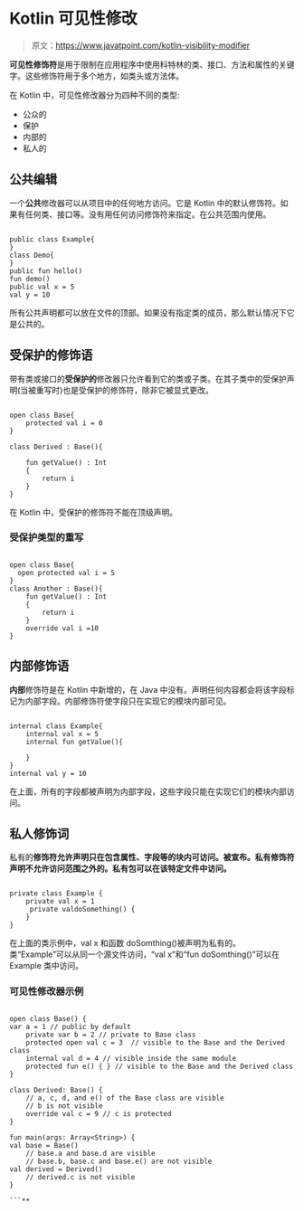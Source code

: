 # Kotlin 可见性修改

> 原文：<https://www.javatpoint.com/kotlin-visibility-modifier>

**可见性修饰符**是用于限制在应用程序中使用科特林的类、接口、方法和属性的关键字。这些修饰符用于多个地方，如类头或方法体。

在 Kotlin 中，可见性修改器分为四种不同的类型:

*   公众的
*   保护
*   内部的
*   私人的

## 公共编辑

一个**公共**修改器可以从项目中的任何地方访问。它是 Kotlin 中的默认修饰符。如果有任何类、接口等。没有用任何访问修饰符来指定。在公共范围内使用。

```

public class Example{
}
class Demo{
}
public fun hello()
fun demo()
public val x = 5
val y = 10

```

所有公共声明都可以放在文件的顶部。如果没有指定类的成员，那么默认情况下它是公共的。

## 受保护的修饰语

带有类或接口的**受保护的**修改器只允许看到它的类或子类。在其子类中的受保护声明(当被重写时)也是受保护的修饰符，除非它被显式更改。

```

open class Base{
    protected val i = 0
}

class Derived : Base(){

    fun getValue() : Int
    {
        return i
    }
}

```

在 Kotlin 中，受保护的修饰符不能在顶级声明。

### 受保护类型的重写

```

open class Base{
  open protected val i = 5
}
class Another : Base(){
    fun getValue() : Int
    {
        return i
    }
    override val i =10
}

```

## 内部修饰语

**内部**修饰符是在 Kotlin 中新增的，在 Java 中没有。声明任何内容都会将该字段标记为内部字段。内部修饰符使字段只在实现它的模块内部可见。

```

internal class Example{
    internal val x = 5
    internal fun getValue(){

    }
}
internal val y = 10

```

在上面，所有的字段都被声明为内部字段，这些字段只能在实现它们的模块内部访问。

## 私人修饰词

私有的**修饰符允许声明只在包含属性、字段等的块内可访问。被宣布。私有修饰符声明不允许访问范围之外的。私有包可以在该特定文件中访问。**

```

private class Example {
    private val x = 1
     private valdoSomething() {
    }
}

```

在上面的类示例中，val x 和函数 doSomthing()被声明为私有的。类“Example”可以从同一个源文件访问，“val x”和“fun doSomthing()”可以在 Example 类中访问。

### 可见性修改器示例

```

open class Base() {
var a = 1 // public by default
    private var b = 2 // private to Base class
    protected open val c = 3  // visible to the Base and the Derived class
    internal val d = 4 // visible inside the same module
    protected fun e() { } // visible to the Base and the Derived class
}

class Derived: Base() {
    // a, c, d, and e() of the Base class are visible
    // b is not visible
    override val c = 9 // c is protected
}

fun main(args: Array<String>) {
val base = Base()
    // base.a and base.d are visible
    // base.b, base.c and base.e() are not visible
val derived = Derived()
    // derived.c is not visible
}

```**